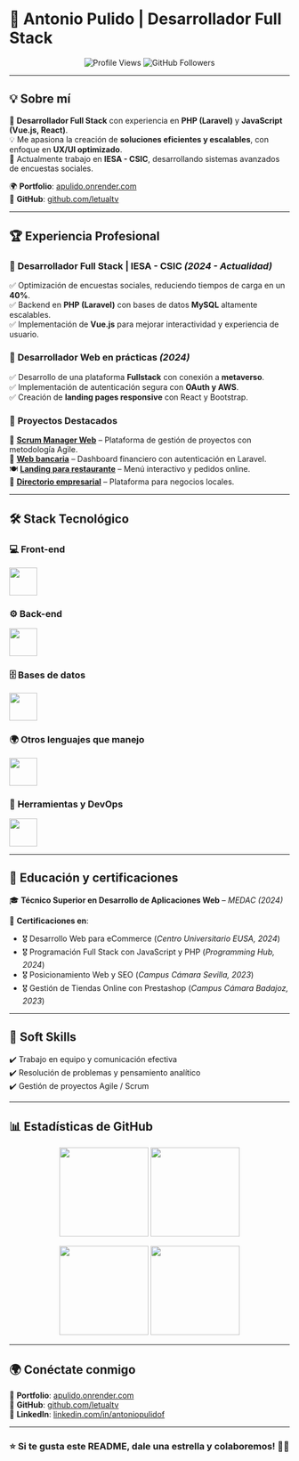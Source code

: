 # 🚀 Antonio Pulido | Desarrollador Full Stack  

<p align="center">
  <img src="https://komarev.com/ghpvc/?username=letualtv&color=blue" alt="Profile Views" />
  <img src="https://img.shields.io/github/followers/letualtv?style=social" alt="GitHub Followers" />
</p>

---

## 💡 Sobre mí  
🎯 **Desarrollador Full Stack** con experiencia en **PHP (Laravel)** y **JavaScript (Vue.js, React)**.  
💡 Me apasiona la creación de **soluciones eficientes y escalables**, con enfoque en **UX/UI optimizado**.  
🚀 Actualmente trabajo en **IESA - CSIC**, desarrollando sistemas avanzados de encuestas sociales.  

🌍 **Portfolio**: [apulido.onrender.com](https://apulido.onrender.com)  
📂 **GitHub**: [github.com/letualtv](https://github.com/letualtv)  

---

## 🏆 Experiencia Profesional  

### 🔹 **Desarrollador Full Stack | IESA - CSIC** *(2024 - Actualidad)*  
✅ Optimización de encuestas sociales, reduciendo tiempos de carga en un **40%**.  
✅ Backend en **PHP (Laravel)** con bases de datos **MySQL** altamente escalables.  
✅ Implementación de **Vue.js** para mejorar interactividad y experiencia de usuario.  

### 🔹 **Desarrollador Web en prácticas** *(2024)*  
✅ Desarrollo de una plataforma **Fullstack** con conexión a **metaverso**.  
✅ Implementación de autenticación segura con **OAuth y AWS**.  
✅ Creación de **landing pages responsive** con React y Bootstrap.  

### 🔹 **Proyectos Destacados**  
🚀 **[Scrum Manager Web](https://github.com/letualtv/scrum-manager)** – Plataforma de gestión de proyectos con metodología Agile.  
🏦 **[Web bancaria](https://github.com/letualtv/web-bancaria)** – Dashboard financiero con autenticación en Laravel.  
🍽 **[Landing para restaurante](https://github.com/letualtv/restaurante-web)** – Menú interactivo y pedidos online.  
🏢 **[Directorio empresarial](https://github.com/letualtv/directorio-empresas)** – Plataforma para negocios locales.  

---

## 🛠️ Stack Tecnológico  

### 💻 **Front-end**  
<p align="left">
  <img src="https://skillicons.dev/icons?i=html,css,js,vue,react,tailwind" height="50"/>
</p>

### ⚙️ **Back-end**  
<p align="left">
  <img src="https://skillicons.dev/icons?i=php,laravel,nodejs" height="50"/>
</p>

### 🗄 **Bases de datos**  
<p align="left">
  <img src="https://skillicons.dev/icons?i=mysql,firebase,mongodb" height="50"/>
</p>

### 🌍 **Otros lenguajes que manejo**  
<p align="left">
  <img src="https://skillicons.dev/icons?i=python,java,c,cpp" height="50"/>
</p>

### 🚀 **Herramientas y DevOps**  
<p align="left">
  <img src="https://skillicons.dev/icons?i=git,docker,postman" height="50"/>
</p>

---

## 📜 Educación y certificaciones  

🎓 **Técnico Superior en Desarrollo de Aplicaciones Web** – *MEDAC (2024)*  

📜 **Certificaciones en**:  
- 🎖 Desarrollo Web para eCommerce (*Centro Universitario EUSA, 2024*)  
- 🎖 Programación Full Stack con JavaScript y PHP (*Programming Hub, 2024*)  
- 🎖 Posicionamiento Web y SEO (*Campus Cámara Sevilla, 2023*)  
- 🎖 Gestión de Tiendas Online con Prestashop (*Campus Cámara Badajoz, 2023*)  

---

## 🌟 Soft Skills  

✔️ Trabajo en equipo y comunicación efectiva  
✔️ Resolución de problemas y pensamiento analítico  
✔️ Gestión de proyectos Agile / Scrum  

---

## 📊 Estadísticas de GitHub  

<p align="center">
  <img src="https://github-readme-stats.vercel.app/api?username=letualtv&show_icons=true&theme=radical" height="160"/>
  <img src="https://github-readme-stats.vercel.app/api/top-langs/?username=letualtv&layout=compact&theme=radical" height="160"/>
</p>

<p align="center">
  <img src="https://github-readme-streak-stats.herokuapp.com/?user=letualtv&theme=radical" height="160"/>
  <img src="https://github-profile-summary-cards.vercel.app/api/cards/profile-details?username=letualtv&theme=radical" height="160"/>
</p>

---

## 🌍 Conéctate conmigo  

🔗 **Portfolio**: [apulido.onrender.com](https://apulido.onrender.com)  
📂 **GitHub**: [github.com/letualtv](https://github.com/letualtv)  
💼 **LinkedIn**: [linkedin.com/in/antoniopulidof](https://linkedin.com/in/antoniopulidof)  

---

### ⭐ **Si te gusta este README, dale una estrella y colaboremos!** 🚀🔥  
